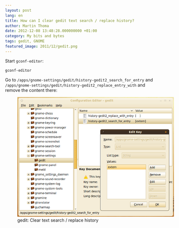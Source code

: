 ```yaml
---
layout: post
lang: en
title: How can I clear gedit text search / replace history?
author: Martin Thoma
date: 2012-12-08 13:48:28.000000000 +01:00
category: My bits and bytes
tags: gedit, GNOME
featured_image: 2011/12/gedit.png
---
```

Start <code>gconf-editor</code>:
```bash
gconf-editor
```

Go to <code>/apps/gnome-settings/gedit/history-gedit2_search_for_entry</code> and <code>/apps/gnome-settings/gedit/history-gedit2_replace_entry_with</code> and remove the content there:

<figure class="aligncenter">
            <a href="../images/2012/12/gedit-remove-text-search-history.png"><img src="../images/2012/12/gedit-remove-text-search-history.png" alt="gedit: Clear text search / replace history" style="max-width:512px;max-height:392px" class="size-full wp-image-50181"/></a>
            <figcaption class="text-center">gedit: Clear text search / replace history</figcaption>
        </figure>
